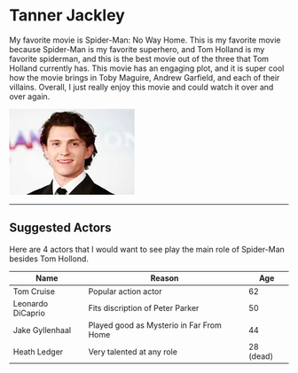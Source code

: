 # Tanner Jackley
My favorite movie is Spider-Man: No Way Home. This is my favorite movie because Spider-Man is my favorite superhero, and Tom Holland is my favorite spiderman, and this is the best movie out of the three that Tom Holland currently has. This movie has an engaging plot, and it is super cool how the movie brings in Toby Maguire, Andrew Garfield, and each of their villains. Overall, I just really enjoy this movie and could watch it over and over again. 

![Tom Holland](TomHolland.png)

---

## Suggested Actors
Here are 4 actors that I would want to see play the main role of Spider-Man besides Tom Hollond.

| Name | Reason | Age |
| --- | --- | --- |
| Tom Cruise | Popular action actor | 62 |
| Leonardo DiCaprio | Fits discription of Peter Parker | 50 |
| Jake Gyllenhaal | Played good as Mysterio in Far From Home | 44 |
| Heath Ledger | Very talented at any role | 28 (dead)